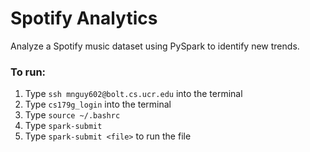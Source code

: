 # Spotify Analytics
Analyze a Spotify music dataset using PySpark to identify new trends.

### To run:
1. Type ``ssh mnguy602@bolt.cs.ucr.edu`` into the terminal
2. Type ``cs179g_login`` into the terminal
3. Type ``source ~/.bashrc``
4. Type ``spark-submit``
5. Type ``spark-submit <file>`` to run the file
